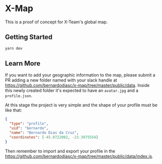 # X-Map

This is a proof of concept for X-Team's global map.

## Getting Started

```bash
yarn dev
```

## Learn More

If you want to add your geographic information to the map, please submit a PR adding a new folder named with your slack handle at https://github.com/bernardodiasc/x-map/tree/master/public/data. Inside this newly created folder it's expected to have an `avatar.jpg` and a `profile.json`.

At this stage the project is very simple and the shape of your profile must be like that:

```json
{
  "type": "profile",
  "uid": "bernardo",
  "name": "Bernardo Dias da Cruz",
  "coordinates": [-45.0722002, -23.3975554]
}
```

Then remember to import and export your profile in the https://github.com/bernardodiasc/x-map/tree/master/public/data/index.js.
